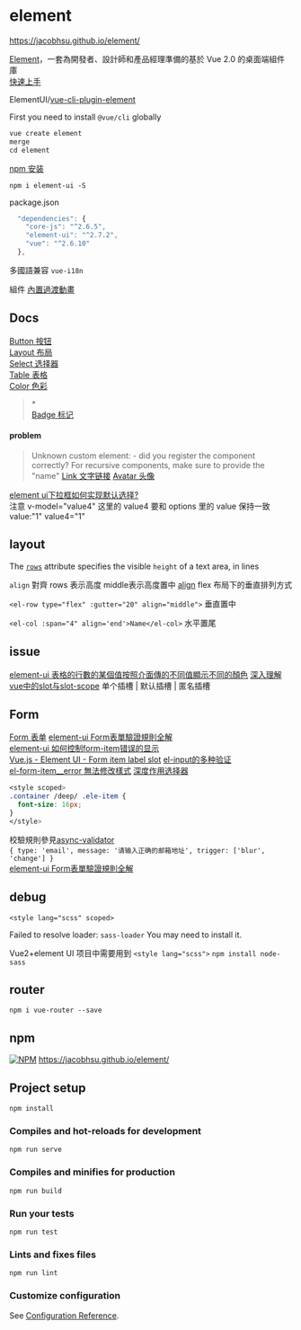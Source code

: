 # element

https://jacobhsu.github.io/element/


[Element](https://element.eleme.cn/#/zh-CN)，一套為開發者、設計師和產品經理準備的基於 Vue 2.0 的桌面端組件庫  
[快速上手](https://element.eleme.cn/#/zh-CN/component/quickstart)  

ElementUI/[vue-cli-plugin-element](https://github.com/ElementUI/vue-cli-plugin-element) 

First you need to install `@vue/cli` globally 
```js
vue create element
merge 
cd element
```

[npm 安装](https://element.eleme.cn/#/zh-CN/component/installation) 

`npm i element-ui -S`  

package.json
```js
  "dependencies": {
    "core-js": "^2.6.5",
    "element-ui": "^2.7.2",
    "vue": "^2.6.10"
  },
```

多國語兼容 `vue-i18n`  

組件 [內置過渡動畫](https://element.eleme.cn/#/zh-CN/component/transition)


## Docs

[Button 按钮](https://element.eleme.io/#/zh-CN/component/button)    
[Layout 布局](https://element.eleme.io/#/zh-CN/component/layout)  
[Select 选择器](https://element.eleme.io/#/zh-CN/component/select)  
[Table 表格](https://element.eleme.io/#/zh-CN/component/table)  
[Color 色彩](https://element.eleme.io/#/zh-CN/component/color)  
> <span class="text-danger">*</span>  
[Badge 标记](https://element.eleme.io/#/zh-CN/component/badge)  

#### problem
> Unknown custom element: <el-avatar> - did you register the component correctly? For recursive components, make sure to provide the "name"
[Link 文字链接](https://element.eleme.cn/#/zh-CN/component/link)
[Avatar 头像](https://element.eleme.cn/#/zh-CN/component/avatar)

[element ui下拉框如何实现默认选择?](https://segmentfault.com/q/1010000008962854)  
注意 v-model="value4" 这里的 value4 要和 options 里的 value 保持一致  value:"1"  value4="1"


## layout

The [`rows`](https://www.w3schools.com/tags/att_rows.asp) attribute specifies the visible `height` of a text area, in lines 

`align` 對齊 rows 表示高度  middle表示高度置中
[align](https://element.eleme.io/#/zh-CN/component/layout)	flex 布局下的垂直排列方式

`<el-row type="flex" :gutter="20" align="middle">` 垂直置中  

`<el-col :span="4" align='end'>Name</el-col>`  水平置尾  


## issue 

[element-ui 表格的行數的某個值按照介面傳的不同值顯示不同的顏色](https://www.itread01.com/content/1541645523.html)
[深入理解vue中的slot与slot-scope](https://segmentfault.com/a/1190000012996217)  单个插槽 | 默认插槽 | 匿名插槽


## Form

[Form 表单](https://element.eleme.io/#/zh-CN/component/form) 
[element-ui Form表單驗證規則全解](https://www.itread01.com/content/1545621854.html)  
[element-ui 如何控制form-item错误的显示](https://segmentfault.com/q/1010000010177594)  
[Vue.js - Element UI - Form item label slot](https://stackoverflow.com/questions/44377070/vue-js-element-ui-form-item-label-slot)
[el-input的多种验证](https://www.kancloud.cn/oliver556/element/1016084)  
[el-form-item__error 無法修改樣式](https://www.itread01.com/content/1545298806.html)
[深度作用选择器](https://233px.com/15184274797002.html)  
```css
<style scoped>
.container /deep/ .ele-item {
  font-size: 16px;
}
</style>
```

校驗規則參見[async-validator](https://github.com/yiminghe/async-validator)  
`{ type: 'email', message: '请输入正确的邮箱地址', trigger: ['blur', 'change'] }`  
[element-ui Form表單驗證規則全解](https://www.itread01.com/content/1545621854.html)  

## debug

`<style lang="scss" scoped>`

Failed to resolve loader: `sass-loader`
You may need to install it.

Vue2+element UI 项目中需要用到 `<style lang="scss">`
`npm install node-sass`  


## router

`npm i vue-router --save`  

## npm 

[![NPM](https://nodei.co/npm/gh-pages.png?downloads=true&stars=true)](https://nodei.co/npm/gh-pages/)  https://jacobhsu.github.io/element/

## Project setup
```
npm install
```

### Compiles and hot-reloads for development
```
npm run serve
```

### Compiles and minifies for production
```
npm run build
```

### Run your tests
```
npm run test
```

### Lints and fixes files
```
npm run lint
```

### Customize configuration
See [Configuration Reference](https://cli.vuejs.org/config/).
